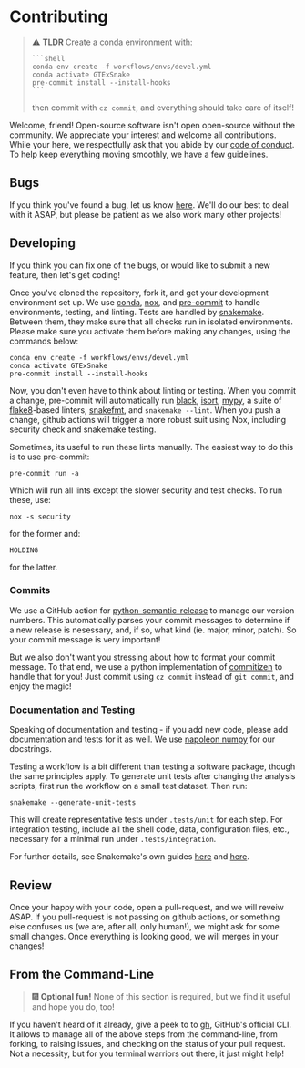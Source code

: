 # Contributing

> :warning: **TLDR**
> Create a conda environment with:
>
>     ```shell
>     conda env create -f workflows/envs/devel.yml
>     conda activate GTExSnake
>     pre-commit install --install-hooks
>     ```
>
> then commit with `cz commit`,
> and everything should take care of itself!

Welcome, friend!
Open-source software isn't open open-source without the community.
We appreciate your interest and welcome all contributions.
While your here,
we respectfully ask that you abide by our [code of conduct](./CODE_OF_CONDUCT.md).
To help keep everything moving smoothly,
we have a few guidelines.

## Bugs

If you think you've found a bug,
let us know [here][issues].
We'll do our best to deal with it ASAP,
but please be patient as we also work many other projects!

## Developing

If you think you can fix one of the bugs,
or would like to submit a new feature,
then let's get coding!

Once you've cloned the repository,
fork it,
and get your development environment set up.
We use [conda][conda],
[nox][nox],
and [pre-commit][pre-commit]
to handle environments, testing, and linting.
Tests are handled by [snakemake][snakemake].
Between them,
they make sure that all checks run in isolated environments.
Please make sure you activate them before making any changes,
using the commands below:

```shell
conda env create -f workflows/envs/devel.yml
conda activate GTExSnake
pre-commit install --install-hooks
```

Now,
you don't even have to think about linting or testing.
When you commit a change,
pre-commit will automatically run [black][black],
[isort][isort],
[mypy][mypy],
a suite of [flake8][flake8]-based linters,
[snakefmt][snakefmt],
and `snakemake --lint`.
When you push a change,
github actions will trigger a more robust suit using Nox,
including security check and snakemake testing.

Sometimes,
its useful to run these lints manually.
The easiest way to do this is to use pre-commit:

```shell
pre-commit run -a
```

Which will run all lints except the slower security and test checks.
To run these,
use:

```shell
nox -s security
```

for the former and:

```
HOLDING
```

for the latter.

### Commits

We use a GitHub action for
[python-semantic-release][psr]
to manage our version numbers.
This automatically parses your commit messages to determine if a new release is nesessary,
and, if so, what kind (ie. major, minor, patch).
So your commit message is very important!

But we also don't want you stressing about how to format your commit message.
To that end,
we use a python implementation of
[commitizen][cz]
to handle that for you!
Just commit using `cz commit` instead of `git commit`,
and enjoy the magic!

### Documentation and Testing

Speaking of documentation and testing -
if you add new code,
please add documentation and tests for it as well.
We use [napoleon numpy][docstrings]
for our docstrings.

Testing a workflow is a bit different than testing a software package,
though the same principles apply.
To generate unit tests after changing the analysis scripts,
first run the workflow on a small test dataset.
Then run:

```shell
snakemake --generate-unit-tests
```

This will create representative tests under `.tests/unit` for each step.
For integration testing,
include all the shell code,
data,
configuration files,
etc.,
necessary for a minimal run under `.tests/integration`.

For further details,
see Snakemake's own guides [here][unit_tests] and [here][repro].

## Review

Once your happy with your code,
open a pull-request,
and we will reveiw ASAP.
If you pull-request is not passing on github actions,
or something else confuses us
(we are, after all, only human!),
we might ask for some small changes.
Once everything is looking good,
we will merges in your changes!

## From the Command-Line

> :fireworks: **Optional fun!**
> None of this section is required, but we find it useful and hope you do, too!

If you haven't heard of it already,
give a peek to to [gh][gh],
GitHub's official CLI.
It allows to manage all of the above steps from the command-line,
from forking,
to raising issues,
and checking on the status of your pull request.
Not a necessity,
but for you terminal warriors out there,
it just might help!

[issues]: https://github.com/IMS-Bio2Core-Facility/GTExSnake/issues "Issues"
[conda]: https://docs.conda.io/en/latest/ "Conda"
[nox]: https://nox.thea.codes/en/stable/ "Nox"
[pre-commit]: https://pre-commit.com/ "Pre-commit"
[snakemake]: https://snakemake.readthedocs.io/en/stable/index.html "Snakemake"
[black]: https://github.com/psf/black "Black"
[isort]: https://pycqa.github.io/isort/ "iSort"
[mypy]: https://mypy.readthedocs.io/en/stable/index.html "Mypy"
[flake8]: https://flake8.pycqa.org/en/latest/ "Flake8"
[snakefmt]: https://github.com/snakemake/snakefmt#github-actions "snakefmt"
[psr]: https://github.com/relekang/python-semantic-release "Python Semantic Release"
[cz]: https://commitizen-tools.github.io/commitizen/index.html "Commitizen"
[docstrings]: https://sphinxcontrib-napoleon.readthedocs.io/en/latest/example_numpy.html "Numpy Napoleon Docstrings"
[unit_tests]: https://snakemake.readthedocs.io/en/stable/snakefiles/testing.html#snakefiles-testing "Snakemake Unit Tests"
[repro]: https://snakemake.readthedocs.io/en/stable/snakefiles/deployment.html "Snakemake Reproducibility"
[gh]: https://github.com/cli/cli
